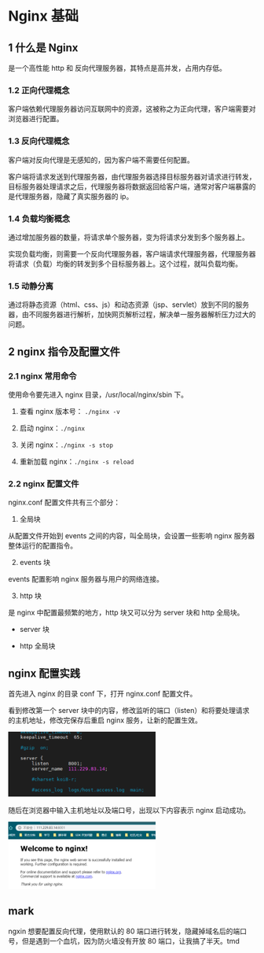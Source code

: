# Nginx 基础

## 1 什么是 Nginx
是一个高性能 http 和 反向代理服务器，其特点是高并发，占用内存低。

### 1.2 正向代理概念
客户端依赖代理服务器访问互联网中的资源，这被称之为正向代理，客户端需要对浏览器进行配置。

### 1.3 反向代理概念
客户端对反向代理是无感知的，因为客户端不需要任何配置。

客户端将请求发送到代理服务器，由代理服务器选择目标服务器对请求进行转发，目标服务器处理请求之后，代理服务器将数据返回给客户端，通常对客户端暴露的是代理服务器，隐藏了真实服务器的 ip。

### 1.4 负载均衡概念
通过增加服务器的数量，将请求单个服务器，变为将请求分发到多个服务器上。

实现负载均衡，则需要一个反向代理服务器，客户端请求代理服务器，代理服务器将请求（负载）均衡的转发到多个目标服务器上。这个过程，就叫负载均衡。

### 1.5 动静分离
通过将静态资源（html、css、js）和动态资源（jsp、servlet）放到不同的服务器，由不同服务器进行解析，加快网页解析过程，解决单一服务器解析压力过大的问题。

## 2 nginx 指令及配置文件

### 2.1 nginx 常用命令
使用命令要先进入 nginx 目录，/usr/local/nginx/sbin 下。

1. 查看 nginx 版本号： `./nginx -v`

2. 启动 nginx：`./nginx`

3. 关闭 nginx：`./nginx -s stop`

4. 重新加载 nginx：`./nginx -s reload`

### 2.2 nginx 配置文件 

nginx.conf 配置文件共有三个部分：

1. 全局块

从配置文件开始到 events 之间的内容，叫全局块，会设置一些影响 nginx 服务器整体运行的配置指令。

2. events 块

events 配置影响 nginx 服务器与用户的网络连接。

3. http 块

是 nginx 中配置最频繁的地方，http 块又可以分为 server 块和 http 全局块。

+ server 块

+ http 全局块


## nginx 配置实践
首先进入 nginx 的目录 conf 下，打开 nginx.conf 配置文件。

看到修改第一个 server 块中的内容，修改监听的端口（listen）和将要处理请求的主机地址，修改完保存后重启 nginx 服务，让新的配置生效。

<img src="/images/Nginx入门/nginx-confg-1.png" style="width:300px">

随后在浏览器中输入主机地址以及端口号，出现以下内容表示 nginx 启动成功。

<img src="/images/Nginx入门/nginx-success-page.png" style="width:300px">


## mark 
ngxin 想要配置反向代理，使用默认的 80 端口进行转发，隐藏掉域名后的端口号，但是遇到一个血坑，因为防火墙没有开放 80 端口，让我搞了半天。tmd